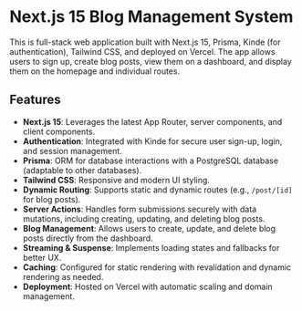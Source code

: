 # Next.js 15 Blog Management System

This is full-stack web application built with Next.js 15, Prisma, Kinde (for authentication), Tailwind CSS, and deployed on Vercel. The app allows users to sign up, create blog posts, view them on a dashboard, and display them on the homepage and individual routes.

## Features

- **Next.js 15**: Leverages the latest App Router, server components, and client components.
- **Authentication**: Integrated with Kinde for secure user sign-up, login, and session management.
- **Prisma**: ORM for database interactions with a PostgreSQL database (adaptable to other databases).
- **Tailwind CSS**: Responsive and modern UI styling.
- **Dynamic Routing**: Supports static and dynamic routes (e.g., `/post/[id]` for blog posts).
- **Server Actions**: Handles form submissions securely with data mutations, including creating, updating, and deleting blog posts.
- **Blog Management**: Allows users to create, update, and delete blog posts directly from the dashboard.
- **Streaming & Suspense**: Implements loading states and fallbacks for better UX.
- **Caching**: Configured for static rendering with revalidation and dynamic rendering as needed.
- **Deployment**: Hosted on Vercel with automatic scaling and domain management.